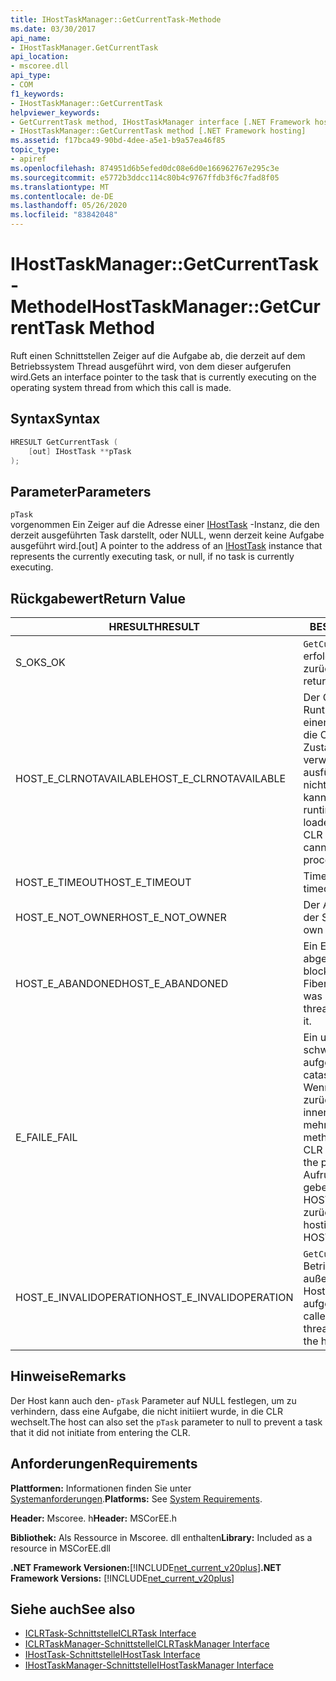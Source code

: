```yaml
---
title: IHostTaskManager::GetCurrentTask-Methode
ms.date: 03/30/2017
api_name:
- IHostTaskManager.GetCurrentTask
api_location:
- mscoree.dll
api_type:
- COM
f1_keywords:
- IHostTaskManager::GetCurrentTask
helpviewer_keywords:
- GetCurrentTask method, IHostTaskManager interface [.NET Framework hosting]
- IHostTaskManager::GetCurrentTask method [.NET Framework hosting]
ms.assetid: f17bca49-90bd-4dee-a5e1-b9a57ea46f85
topic_type:
- apiref
ms.openlocfilehash: 874951d6b5efed0dc08e6d0e166962767e295c3e
ms.sourcegitcommit: e5772b3ddcc114c80b4c9767ffdb3f6c7fad8f05
ms.translationtype: MT
ms.contentlocale: de-DE
ms.lasthandoff: 05/26/2020
ms.locfileid: "83842048"
---
```

# <a name="ihosttaskmanagergetcurrenttask-method"></a><span data-ttu-id="55ce2-102">IHostTaskManager::GetCurrentTask-Methode</span><span class="sxs-lookup"><span data-stu-id="55ce2-102">IHostTaskManager::GetCurrentTask Method</span></span>
<span data-ttu-id="55ce2-103">Ruft einen Schnittstellen Zeiger auf die Aufgabe ab, die derzeit auf dem Betriebssystem Thread ausgeführt wird, von dem dieser aufgerufen wird.</span><span class="sxs-lookup"><span data-stu-id="55ce2-103">Gets an interface pointer to the task that is currently executing on the operating system thread from which this call is made.</span></span>  
  
## <a name="syntax"></a><span data-ttu-id="55ce2-104">Syntax</span><span class="sxs-lookup"><span data-stu-id="55ce2-104">Syntax</span></span>  
  
```cpp  
HRESULT GetCurrentTask (  
    [out] IHostTask **pTask  
);  
```  
  
## <a name="parameters"></a><span data-ttu-id="55ce2-105">Parameter</span><span class="sxs-lookup"><span data-stu-id="55ce2-105">Parameters</span></span>  
 `pTask`  
 <span data-ttu-id="55ce2-106">vorgenommen Ein Zeiger auf die Adresse einer [IHostTask](ihosttask-interface.md) -Instanz, die den derzeit ausgeführten Task darstellt, oder NULL, wenn derzeit keine Aufgabe ausgeführt wird.</span><span class="sxs-lookup"><span data-stu-id="55ce2-106">[out] A pointer to the address of an [IHostTask](ihosttask-interface.md) instance that represents the currently executing task, or null, if no task is currently executing.</span></span>  
  
## <a name="return-value"></a><span data-ttu-id="55ce2-107">Rückgabewert</span><span class="sxs-lookup"><span data-stu-id="55ce2-107">Return Value</span></span>  
  
|<span data-ttu-id="55ce2-108">HRESULT</span><span class="sxs-lookup"><span data-stu-id="55ce2-108">HRESULT</span></span>|<span data-ttu-id="55ce2-109">BESCHREIBUNG</span><span class="sxs-lookup"><span data-stu-id="55ce2-109">Description</span></span>|  
|-------------|-----------------|  
|<span data-ttu-id="55ce2-110">S_OK</span><span class="sxs-lookup"><span data-stu-id="55ce2-110">S_OK</span></span>|<span data-ttu-id="55ce2-111">`GetCurrentTask`wurde erfolgreich zurückgegeben.</span><span class="sxs-lookup"><span data-stu-id="55ce2-111">`GetCurrentTask` returned successfully.</span></span>|  
|<span data-ttu-id="55ce2-112">HOST_E_CLRNOTAVAILABLE</span><span class="sxs-lookup"><span data-stu-id="55ce2-112">HOST_E_CLRNOTAVAILABLE</span></span>|<span data-ttu-id="55ce2-113">Der Common Language Runtime (CLR) wurde nicht in einen Prozess geladen, oder die CLR befindet sich in einem Zustand, in dem Sie verwalteten Code nicht ausführen oder den-Befehl nicht erfolgreich verarbeiten kann.</span><span class="sxs-lookup"><span data-stu-id="55ce2-113">The common language runtime (CLR) has not been loaded into a process, or the CLR is in a state in which it cannot run managed code or process the call successfully.</span></span>|  
|<span data-ttu-id="55ce2-114">HOST_E_TIMEOUT</span><span class="sxs-lookup"><span data-stu-id="55ce2-114">HOST_E_TIMEOUT</span></span>|<span data-ttu-id="55ce2-115">Timeout des Aufrufes.</span><span class="sxs-lookup"><span data-stu-id="55ce2-115">The call timed out.</span></span>|  
|<span data-ttu-id="55ce2-116">HOST_E_NOT_OWNER</span><span class="sxs-lookup"><span data-stu-id="55ce2-116">HOST_E_NOT_OWNER</span></span>|<span data-ttu-id="55ce2-117">Der Aufrufer ist nicht Besitzer der Sperre.</span><span class="sxs-lookup"><span data-stu-id="55ce2-117">The caller does not own the lock.</span></span>|  
|<span data-ttu-id="55ce2-118">HOST_E_ABANDONED</span><span class="sxs-lookup"><span data-stu-id="55ce2-118">HOST_E_ABANDONED</span></span>|<span data-ttu-id="55ce2-119">Ein Ereignis wurde abgebrochen, während ein blockierter Thread oder eine Fiber darauf wartete.</span><span class="sxs-lookup"><span data-stu-id="55ce2-119">An event was canceled while a blocked thread or fiber was waiting on it.</span></span>|  
|<span data-ttu-id="55ce2-120">E_FAIL</span><span class="sxs-lookup"><span data-stu-id="55ce2-120">E_FAIL</span></span>|<span data-ttu-id="55ce2-121">Ein unbekannter schwerwiegender Fehler ist aufgetreten.</span><span class="sxs-lookup"><span data-stu-id="55ce2-121">An unknown catastrophic failure occurred.</span></span> <span data-ttu-id="55ce2-122">Wenn eine Methode E_FAIL zurückgibt, ist die CLR innerhalb des Prozesses nicht mehr verwendbar.</span><span class="sxs-lookup"><span data-stu-id="55ce2-122">When a method returns E_FAIL, the CLR is no longer usable within the process.</span></span> <span data-ttu-id="55ce2-123">Nachfolgende Aufrufe von Hostingmethoden geben HOST_E_CLRNOTAVAILABLE zurück.</span><span class="sxs-lookup"><span data-stu-id="55ce2-123">Subsequent calls to hosting methods return HOST_E_CLRNOTAVAILABLE.</span></span>|  
|<span data-ttu-id="55ce2-124">HOST_E_INVALIDOPERATION</span><span class="sxs-lookup"><span data-stu-id="55ce2-124">HOST_E_INVALIDOPERATION</span></span>|<span data-ttu-id="55ce2-125">`GetCurrentTask`wurde in einem Betriebssystem Thread außerhalb der Kontrolle des Hosts aufgerufen.</span><span class="sxs-lookup"><span data-stu-id="55ce2-125">`GetCurrentTask` was called on an operating system thread outside the control of the host.</span></span>|  
  
## <a name="remarks"></a><span data-ttu-id="55ce2-126">Hinweise</span><span class="sxs-lookup"><span data-stu-id="55ce2-126">Remarks</span></span>  
 <span data-ttu-id="55ce2-127">Der Host kann auch den- `pTask` Parameter auf NULL festlegen, um zu verhindern, dass eine Aufgabe, die nicht initiiert wurde, in die CLR wechselt.</span><span class="sxs-lookup"><span data-stu-id="55ce2-127">The host can also set the `pTask` parameter to null to prevent a task that it did not initiate from entering the CLR.</span></span>  
  
## <a name="requirements"></a><span data-ttu-id="55ce2-128">Anforderungen</span><span class="sxs-lookup"><span data-stu-id="55ce2-128">Requirements</span></span>  
 <span data-ttu-id="55ce2-129">**Plattformen:** Informationen finden Sie unter [Systemanforderungen](../../get-started/system-requirements.md).</span><span class="sxs-lookup"><span data-stu-id="55ce2-129">**Platforms:** See [System Requirements](../../get-started/system-requirements.md).</span></span>  
  
 <span data-ttu-id="55ce2-130">**Header:** Mscoree. h</span><span class="sxs-lookup"><span data-stu-id="55ce2-130">**Header:** MSCorEE.h</span></span>  
  
 <span data-ttu-id="55ce2-131">**Bibliothek:** Als Ressource in Mscoree. dll enthalten</span><span class="sxs-lookup"><span data-stu-id="55ce2-131">**Library:** Included as a resource in MSCorEE.dll</span></span>  
  
 <span data-ttu-id="55ce2-132">**.NET Framework Versionen:**[!INCLUDE[net_current_v20plus](../../../../includes/net-current-v20plus-md.md)]</span><span class="sxs-lookup"><span data-stu-id="55ce2-132">**.NET Framework Versions:** [!INCLUDE[net_current_v20plus](../../../../includes/net-current-v20plus-md.md)]</span></span>  
  
## <a name="see-also"></a><span data-ttu-id="55ce2-133">Siehe auch</span><span class="sxs-lookup"><span data-stu-id="55ce2-133">See also</span></span>

- [<span data-ttu-id="55ce2-134">ICLRTask-Schnittstelle</span><span class="sxs-lookup"><span data-stu-id="55ce2-134">ICLRTask Interface</span></span>](iclrtask-interface.md)
- [<span data-ttu-id="55ce2-135">ICLRTaskManager-Schnittstelle</span><span class="sxs-lookup"><span data-stu-id="55ce2-135">ICLRTaskManager Interface</span></span>](iclrtaskmanager-interface.md)
- [<span data-ttu-id="55ce2-136">IHostTask-Schnittstelle</span><span class="sxs-lookup"><span data-stu-id="55ce2-136">IHostTask Interface</span></span>](ihosttask-interface.md)
- [<span data-ttu-id="55ce2-137">IHostTaskManager-Schnittstelle</span><span class="sxs-lookup"><span data-stu-id="55ce2-137">IHostTaskManager Interface</span></span>](ihosttaskmanager-interface.md)
